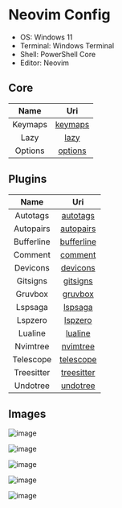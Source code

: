 # Neovim Config

- OS: Windows 11
- Terminal: Windows Terminal
- Shell: PowerShell Core
- Editor: Neovim

## Core

|  Name   |                                        Uri                                         |
| :-----: | :--------------------------------------------------------------------------------: |
| Keymaps | [keymaps](https://github.com/mezdelex/NeovimConfig/blob/main/lua/core/keymaps.lua) |
|  Lazy   |    [lazy](https://github.com/mezdelex/NeovimConfig/blob/main/lua/core/lazy.lua)    |
| Options | [options](https://github.com/mezdelex/NeovimConfig/blob/main/lua/core/options.lua) |

## Plugins

|    Name    |                                             Uri                                             |
| :--------: | :-----------------------------------------------------------------------------------------: |
|  Autotags  |   [autotags](https://github.com/mezdelex/NeovimConfig/tree/main/lua/plugins/autotags.lua)   |
| Autopairs  |  [autopairs](https://github.com/mezdelex/NeovimConfig/tree/main/lua/plugins/autopairs.lua)  |
| Bufferline | [bufferline](https://github.com/mezdelex/NeovimConfig/tree/main/lua/plugins/bufferline.lua) |
|  Comment   |    [comment](https://github.com/mezdelex/NeovimConfig/tree/main/lua/plugins/comment.lua)    |
|  Devicons  |   [devicons](https://github.com/mezdelex/NeovimConfig/tree/main/lua/plugins/devicons.lua)   |
|  Gitsigns  |   [gitsigns](https://github.com/mezdelex/NeovimConfig/tree/main/lua/plugins/gitsigns.lua)   |
|  Gruvbox   |    [gruvbox](https://github.com/mezdelex/NeovimConfig/blob/main/lua/plugins/gruvbox.lua)    |
|  Lspsaga   |    [lspsaga](https://github.com/mezdelex/NeovimConfig/tree/main/lua/plugins/lspsaga.lua)    |
|  Lspzero   |    [lspzero](https://github.com/mezdelex/NeovimConfig/tree/main/lua/plugins/lspzero.lua)    |
|  Lualine   |    [lualine](https://github.com/mezdelex/NeovimConfig/tree/main/lua/plugins/lualine.lua)    |
|  Nvimtree  |   [nvimtree](https://github.com/mezdelex/NeovimConfig/tree/main/lua/plugins/nvimtree.lua)   |
| Telescope  |  [telescope](https://github.com/mezdelex/NeovimConfig/tree/main/lua/plugins/telescope.lua)  |
| Treesitter | [treesitter](https://github.com/mezdelex/NeovimConfig/tree/main/lua/plugins/treesitter.lua) |
|  Undotree  |   [undotree](https://github.com/mezdelex/NeovimConfig/tree/main/lua/plugins/undotree.lua)   |

## Images

![image](https://user-images.githubusercontent.com/59997405/217385236-94841285-9dbe-4dce-a69e-857b553108d7.png)

![image](https://user-images.githubusercontent.com/59997405/217385289-4fc34a1b-f0bc-483b-9b93-af8d0d1e17b7.png)

![image](https://user-images.githubusercontent.com/59997405/217385344-fa9e583a-ca58-41b6-8e58-e98c94c240f1.png)

![image](https://user-images.githubusercontent.com/59997405/217385415-666af4ad-8008-478b-9e38-4b93ed37d061.png)

![image](https://user-images.githubusercontent.com/59997405/217385455-30304fb6-f188-4783-a150-5485aee9e8c3.png)

